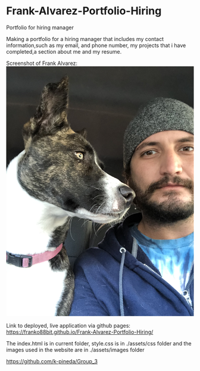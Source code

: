 # Frank-Alvarez-Portfolio-Hiring
Portfolio for hiring manager

Making a portfolio for a hiring manager that includes my contact information,such as  my email, and phone number, my projects that i have completed,a section about me and my resume.

Screenshot of Frank Alvarez:
![Screenshot of Frank Alvarez](./frank_alvarez.png)

Link to deployed, live application via github pages: https://franko88bit.github.io/Frank-Alvarez-Portfolio-Hiring/

The index.html is in current folder, style.css is in ./assets/css folder and the images used in the website are in ./assets/images folder

https://github.com/k-pineda/Group_3